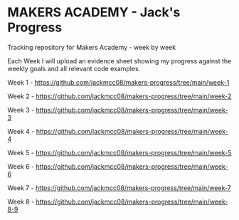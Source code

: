 # MAKERS ACADEMY - Jack's Progress
Tracking repository for Makers Academy - week by week

Each Week I will upload an evidence sheet showing my progress against the weekly goals and all relevant code examples.  

Week 1 - https://github.com/jackmcc08/makers-progress/tree/main/week-1

Week 2 - https://github.com/jackmcc08/makers-progress/tree/main/week-2

Week 3 - https://github.com/jackmcc08/makers-progress/tree/main/week-3

Week 4 - https://github.com/jackmcc08/makers-progress/tree/main/week-4

Week 5 - https://github.com/jackmcc08/makers-progress/tree/main/week-5

Week 6 - https://github.com/jackmcc08/makers-progress/tree/main/week-6

Week 7 - https://github.com/jackmcc08/makers-progress/tree/main/week-7

Week 8 - https://github.com/jackmcc08/makers-progress/tree/main/week-8-9
